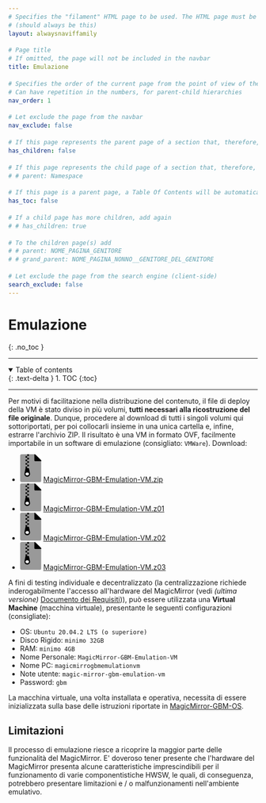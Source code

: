 ```yaml
---
# Specifies the "filament" HTML page to be used. The HTML page must be located in the "_layouts" folder.
# (should always be this)
layout: alwaysnaviffamily

# Page title
# If omitted, the page will not be included in the navbar
title: Emulazione

# Specifies the order of the current page from the point of view of the navbar
# Can have repetition in the numbers, for parent-child hierarchies
nav_order: 1

# Let exclude the page from the navbar
nav_exclude: false

# If this page represents the parent page of a section that, therefore, has children, specify it in the following way
has_children: false

# If this page represents the child page of a section that, therefore, has ONE parent page, specify it in the following way
# # parent: Namespace

# If this page is a parent page, a Table Of Contents will be automatically generated containing all related child pages. Use the option below to disable this functionality.
has_toc: false

# If a child page has more children, add again
# # has_children: true

# To the children page(s) add
# # parent: NOME_PAGINA_GENITORE
# # grand_parent: NOME_PAGINA_NONNO__GENITORE_DEL_GENITORE

# Let exclude the page from the search engine (client-side)
search_exclude: false
---
```


# Emulazione
{: .no_toc }

---

<!-- Table of contents -->
<details open markdown="block">
  <summary>
    Table of contents
  </summary>
  {: .text-delta }
1. TOC
{:toc}
</details>

---

Per motivi di facilitazione nella distribuzione del contenuto, il file di deploy
della VM è stato diviso in più volumi, __tutti necessari alla ricostruzione del file
originale__. Dunque, procedere al download di tutti i singoli volumi qui sottoriportati,
per poi collocarli insieme in una unica cartella e, infine, estrarre l'archivio ZIP.
Il risultato è una VM in formato OVF, facilmente importabile in un software di emulazione
(consigliato: `VMWare`).
Download:

- ![file-archive.svg](../assets/favicon/file-archive.svg) [MagicMirror-GBM-Emulation-VM.zip](https://api.onedrive.com/v1.0/shares/u!aHR0cHM6Ly8xZHJ2Lm1zL3UvcyFBbXN0V05uOEVrRXVoSjFBaDJZcXJaSzZfaXRxa1E_ZT13YmNzM0c/root/content)
- ![file-archive.svg](../assets/favicon/file-archive.svg) [MagicMirror-GBM-Emulation-VM.z01](https://api.onedrive.com/v1.0/shares/u!aHR0cHM6Ly8xZHJ2Lm1zL3UvcyFBbXN0V05uOEVrRXVoSjFEWkotU3FKRVpScVJ1cUE_ZT1vbmp3TnU/root/content)
- ![file-archive.svg](../assets/favicon/file-archive.svg) [MagicMirror-GBM-Emulation-VM.z02](https://api.onedrive.com/v1.0/shares/u!aHR0cHM6Ly8xZHJ2Lm1zL3UvcyFBbXN0V05uOEVrRXVoSjFCdXpUNUt5Y21EYldyR2c_ZT1Zb3UycXQ/root/content)
- ![file-archive.svg](../assets/favicon/file-archive.svg) [MagicMirror-GBM-Emulation-VM.z03](https://api.onedrive.com/v1.0/shares/u!aHR0cHM6Ly8xZHJ2Lm1zL3UvcyFBbXN0V05uOEVrRXVoSjFFXzhQVkw1ME1tcnVDblE_ZT14SnVTZWE/root/content)

A fini di testing individuale e decentralizzato (la centralizzazione richiede inderogabilmente l'accesso all'hardware
del MagicMirror (vedi _(ultima versione)_ [Documento dei Requisiti](ArchivioDocumentiDeiRequisiti.md))), può essere utilizzata una __Virtual Machine__ (macchina
virtuale), presentante le seguenti configurazioni (consigliate):

- OS: `Ubuntu 20.04.2 LTS (o superiore)`
- Disco Rigido: `minimo 32GB`
- RAM: `minimo 4GB`
- Nome Personale: `MagicMirror-GBM-Emulation-VM`
- Nome PC: `magicmirrogbmemulationvm`
- Note utente: `magic-mirror-gbm-emulation-vm`
- Password: `gbm`

La macchina virtuale, una volta installata e operativa, necessita di essere inizializzata sulla base delle istruzioni riportate in [MagicMirror-GBM-OS](MagicMirror-GBM-OS.md).

## Limitazioni

Il processo di emulazione riesce a ricoprire la maggior parte delle funzionalità del MagicMirror.
E' doveroso tener presente che l'hardware del MagicMirror presenta alcune caratteristiche imprescindibili
per il funzionamento di varie componentistiche HWSW, le quali, di conseguenza, potrebbero presentare limitazioni e / o
malfunzionamenti nell'ambiente emulativo.
